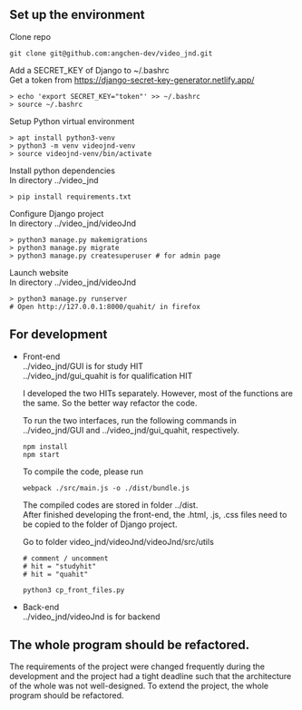## Set up the environment
Clone repo
```
git clone git@github.com:angchen-dev/video_jnd.git
```

Add a SECRET_KEY of Django to ~/.bashrc <br />
Get a token from https://django-secret-key-generator.netlify.app/

```
> echo 'export SECRET_KEY="token"' >> ~/.bashrc 
> source ~/.bashrc
```

Setup Python virtual environment
```
> apt install python3-venv
> python3 -m venv videojnd-venv
> source videojnd-venv/bin/activate
```
Install python dependencies <br />
In directory ../video_jnd
```
> pip install requirements.txt
```

Configure Django project <br />
In directory ../video_jnd/videoJnd
```
> python3 manage.py makemigrations
> python3 manage.py migrate
> python3 manage.py createsuperuser # for admin page
```

Launch website <br />
In directory ../video_jnd/videoJnd
```
> python3 manage.py runserver
# Open http://127.0.0.1:8000/quahit/ in firefox
```

## For development
- Front-end <br/>
../video_jnd/GUI is for study HIT <br/>
../video_jnd/gui_quahit is for qualification HIT <br/>

   I developed the two HITs separately. However, most of the functions are the same. So the better way refactor the code.

    To run the two interfaces, run the following commands in ../video_jnd/GUI and ../video_jnd/gui_quahit, respectively.
    ```
    npm install
    npm start
    ```
    To compile the code, please run
    ```
    webpack ./src/main.js -o ./dist/bundle.js
    ```
    The compiled codes are stored in folder ../dist. <br/>
    After finished developing the front-end, the .html, .js, .css files need to be copied to the folder of Django project.

    Go to folder video_jnd/videoJnd/videoJnd/src/utils
    ```
    # comment / uncomment
    # hit = "studyhit"
    # hit = "quahit"

    python3 cp_front_files.py
    ```

- Back-end <br/>
../video_jnd/videoJnd is for backend <br/>


## The whole program should be refactored.
The requirements of the project were changed frequently during the development and the project had a tight deadline such that the architecture of the whole was not well-designed. To extend the project, the whole program should be refactored. 

